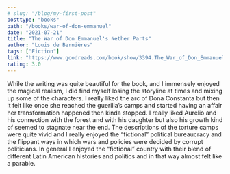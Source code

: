```yaml
---
# slug: "/blog/my-first-post"
posttype: "books"
path: "/books/war-of-don-emmanuel"
date: "2021-07-21"
title: "The War of Don Emmanuel's Nether Parts"
author: "Louis de Bernières"
tags: ["Fiction"]
link: "https://www.goodreads.com/book/show/3394.The_War_of_Don_Emmanuel_s_Nether_Parts"
rating: 3.0
---
```


While the writing was quite beautiful for the book, and I immensely enjoyed the magical realism, I did find myself losing the storyline at times and mixing up some of the characters. I really liked the arc of Dona Constanta but then it felt like once she reached the guerilla’s camps and started having an affair her transformation happened then kinda stopped. I really liked Aurelio and his connection with the forest and with his daughter but also his growth kind of seemed to stagnate near the end. The descriptions of the torture camps were quite vivid and I really enjoyed the “fictional” political bureaucracy and the flippant ways in which wars and policies were decided by corrupt politicians. In general I enjoyed the “fictional” country with their blend of different Latin American histories and politics and in that way almost felt like a parable.